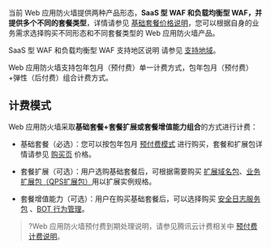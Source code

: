 当前 Web 应用防火墙提供两种产品形态，**SaaS 型 WAF 和负载均衡型 WAF，并提供多个不同的套餐类型**，详情请参见 [基础套餐价格说明](https://intl.cloud.tencent.com/document/product/627/47799#basic-plan-pricing)，您可以根据自身的业务需求选择购买不同形态和不同套餐类型的 Web 应用防火墙产品。

SaaS 型 WAF 和负载均衡型 WAF 支持地区说明 请参见 [支持地域](https://intl.cloud.tencent.com/document/product/627/38085)。

Web 应用防火墙支持包年包月（预付费）单一计费方式，包年包月（预付费）+弹性（后付费）组合计费方式。

## 计费模式
Web 应用防火墙采取**基础套餐+套餐扩展或套餐增值能力组合**的方式进行计费：
- 基础套餐（必选）：您可以按包年包月 [预付费模式](https://intl.cloud.tencent.com/document/product/555/42701) 进行购买，套餐和扩展包详情请参见 [购买页](https://buy.cloud.tencent.com/buy/waf) 价格。
- 套餐扩展（可选）：用户选购基础套餐后，可根据需要购买 [扩展域名包](https://intl.cloud.tencent.com/document/product/627/47799#extra-domain-pack.3Ca-id.3D.22ym.22.3E.3C.2Fa.3E)、[业务扩展包（QPS扩展包）](https://intl.cloud.tencent.com/document/product/627/47799#extra-business-pack-(extra-qps-pack).3Ca-id.3D.22qps.22.3E.3C.2Fa.3E)用以扩展实例规格。

- 套餐增值能力（可选）：用户在购买基础套餐后，可以选择购买 [安全日志服务包](https://intl.cloud.tencent.com/document/product/627/47799#security-log-pack.3Ca-id.3D.22rz.22.3E.3C.2Fa.3E) 、[BOT 行为管理](https://intl.cloud.tencent.com/document/product/627/47799#bot-behavior-management.3Ca-id.3D.22bot.22.3E.3C.2Fa.3E)。

>?Web 应用防火墙预付费到期处理说明，请参见腾讯云计费相关中 [预付费计费说明](https://intl.cloud.tencent.com/document/product/555/42701)。
